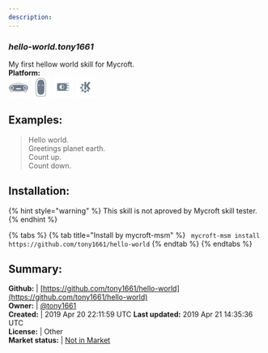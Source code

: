 ```yaml
---
description: 
---
```


### _hello-world.tony1661_  
My first hellow world skill for Mycroft.  
**Platform:**  
 ![Mark I](../.gitbook/assets/mark-1-icon.png)  ![Mark II](../.gitbook/assets/mark-2-icon.png)  ![Picroft](../.gitbook/assets/picroft-icon.png)  ![plasmoid](../.gitbook/assets/kde.png)   
## Examples:  
> Hello world.  
> Greetings planet earth.  
> Count up.  
> Count down.  
  
## Installation:  
{% hint style="warning" %}
This skill is not aproved by Mycroft skill tester.
{% endhint %}
    
{% tabs %}
{% tab title="Install by mycroft-msm" %}
``` mycroft-msm install https://github.com/tony1661/hello-world```
{% endtab %}
  {% endtabs %}
    
## Summary:  
**Github:** | [https://github.com/tony1661/hello-world](https://github.com/tony1661/hello-world)  
**Owner:** | [@tony1661](https://github.com/tony1661)  
**Created:** | 2019 Apr 20 22:11:59 UTC  **Last updated:** 2019 Apr 21 14:35:36 UTC  
**License:** | Other  
**Market status:** | [Not in Market](https://market.mycroft.ai/skill/)  
